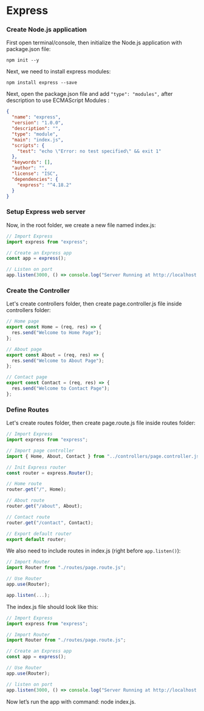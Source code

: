 # Express

### Create Node.js application

First open terminal/console, then initialize the Node.js application with package.json file:

```
npm init --y
```

Next, we need to install express modules:

```
npm install express --save
```

Next, open the package.json file and add `"type": "modules",` after description to use ECMAScript Modules :

```json
{
  "name": "express",
  "version": "1.0.0",
  "description": "",
  "type": "module",
  "main": "index.js",
  "scripts": {
    "test": "echo \"Error: no test specified\" && exit 1"
  },
  "keywords": [],
  "author": "",
  "license": "ISC",
  "dependencies": {
    "express": "^4.18.2"
  }
}
```

### Setup Express web server

Now, in the root folder, we create a new file named index.js:

```javascript
// Import Express
import express from "express";

// Create an Express app
const app = express();

// Listen on port
app.listen(3000, () => console.log("Server Running at http://localhost:3000"));
```

### Create the Controller

Let's create controllers folder, then create page.controller.js file inside controllers folder:

```javascript
// Home page
export const Home = (req, res) => {
  res.send("Welcome to Home Page");
};

// About page
export const About = (req, res) => {
  res.send("Welcome to About Page");
};

// Contact page
export const Contact = (req, res) => {
  res.send("Welcome to Contact Page");
};
```

### Define Routes

Let's create routes folder, then create page.route.js file inside routes folder:

```javascript
// Import Express
import express from "express";

// Import page controller
import { Home, About, Contact } from "../controllers/page.controller.js";

// Init Express router
const router = express.Router();

// Home route
router.get("/", Home);

// About route
router.get("/about", About);

// Contact route
router.get("/contact", Contact);

// Export default router
export default router;
```

We also need to include routes in index.js (right before `app.listen()`):

```javascript
// Import Router
import Router from "./routes/page.route.js";

// Use Router
app.use(Router);

app.listen(...);
```

The index.js file should look like this:

```javascript
// Import Express
import express from "express";

// Import Router
import Router from "./routes/page.route.js";

// Create an Express app
const app = express();

// Use Router
app.use(Router);

// listen on port
app.listen(3000, () => console.log("Server Running at http://localhost:3000"));
```

Now let’s run the app with command: node index.js.
